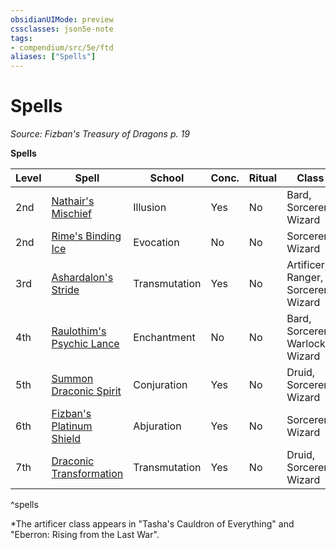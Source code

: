 ```yaml
---
obsidianUIMode: preview
cssclasses: json5e-note
tags:
- compendium/src/5e/ftd
aliases: ["Spells"]
---
```

# Spells
*Source: Fizban's Treasury of Dragons p. 19* 

**Spells**

| Level | Spell | School | Conc. | Ritual | Class |
|-------|-------|--------|-------|--------|-------|
| 2nd | [Nathair's Mischief](/3-Mechanics/CLI/spells/nathairs-mischief-ftd.md) | Illusion | Yes | No | Bard, Sorcerer, Wizard |
| 2nd | [Rime's Binding Ice](/3-Mechanics/CLI/spells/rimes-binding-ice-ftd.md) | Evocation | No | No | Sorcerer, Wizard |
| 3rd | [Ashardalon's Stride](/3-Mechanics/CLI/spells/ashardalons-stride-ftd.md) | Transmutation | Yes | No | Artificer,* Ranger, Sorcerer, Wizard |
| 4th | [Raulothim's Psychic Lance](/3-Mechanics/CLI/spells/raulothims-psychic-lance-ftd.md) | Enchantment | No | No | Bard, Sorcerer, Warlock, Wizard |
| 5th | [Summon Draconic Spirit](/3-Mechanics/CLI/spells/summon-draconic-spirit-ftd.md) | Conjuration | Yes | No | Druid, Sorcerer, Wizard |
| 6th | [Fizban's Platinum Shield](/3-Mechanics/CLI/spells/fizbans-platinum-shield-ftd.md) | Abjuration | Yes | No | Sorcerer, Wizard |
| 7th | [Draconic Transformation](/3-Mechanics/CLI/spells/draconic-transformation-ftd.md) | Transmutation | Yes | No | Druid, Sorcerer, Wizard |
^spells

*The artificer class appears in "Tasha's Cauldron of Everything" and "Eberron: Rising from the Last War".